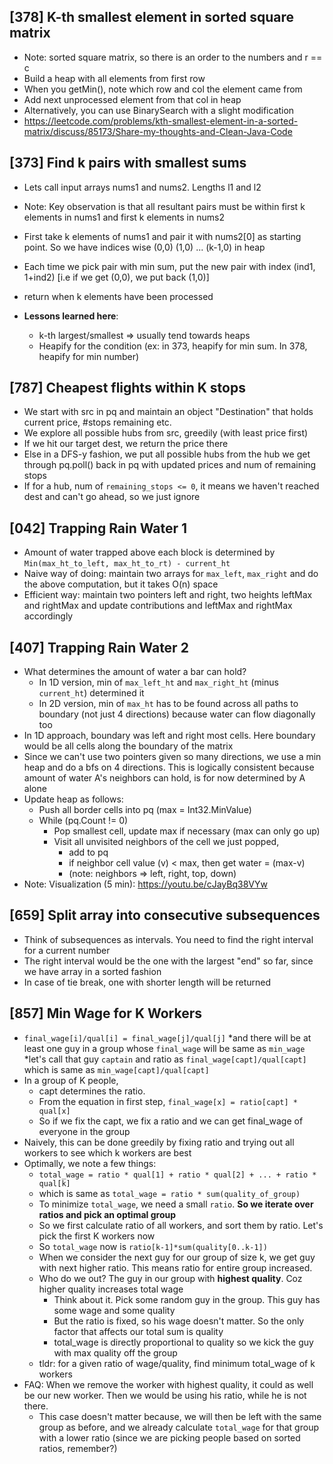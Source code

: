 ## [378] K-th smallest element in sorted square matrix
* Note: sorted square matrix, so there is an order to the numbers and r == c 
* Build a heap with all elements from first row
* When you getMin(), note which row and col the element came from
* Add next unprocessed element from that col in heap 
* Alternatively, you can use BinarySearch with a slight modification
* https://leetcode.com/problems/kth-smallest-element-in-a-sorted-matrix/discuss/85173/Share-my-thoughts-and-Clean-Java-Code

## [373] Find k pairs with smallest sums
* Lets call input arrays nums1 and nums2. Lengths l1 and l2
* Note: Key observation is that all resultant pairs must be within first k elements in nums1 and first k elements in nums2 
* First take k elements of nums1 and pair it with nums2[0] as starting point. So we have indices wise (0,0) (1,0) ... (k-1,0) in heap 
* Each time we pick pair with min sum, put the new pair with index (ind1, 1+ind2) [i.e if we get (0,0), we put back (1,0)]
* return when k elements have been processed

* **Lessons learned here**:
    * k-th largest/smallest => usually tend towards heaps
    * Heapify for the condition (ex: in 373, heapify for min sum. In 378, heapify for min number)

## [787] Cheapest flights within K stops
* We start with src in pq and maintain an object "Destination" that holds current price, #stops remaining etc.
* We explore all possible hubs from src, greedily (with least price first)
* If we hit our target dest, we return the price there 
* Else in a DFS-y fashion, we put all possible hubs from the hub we get through pq.poll() back in pq with updated prices and num of remaining stops
* If for a hub, num of `remaining_stops <= 0`, it means we haven't reached dest and can't go ahead, so we just ignore

## [042] Trapping Rain Water 1
* Amount of water trapped above each block is determined by `Min(max_ht_to_left, max_ht_to_rt) - current_ht`
* Naive way of doing: maintain two arrays for `max_left`, `max_right` and do the above computation, but it takes O(n) space
* Efficient way: maintain two pointers left and right, two heights leftMax and rightMax and update contributions and leftMax and rightMax accordingly

## [407] Trapping Rain Water 2
* What determines the amount of water a bar can hold?
    * In 1D version, min of `max_left_ht` and `max_right_ht` (minus `current_ht`) determined it 
    * In 2D version, min of `max_ht` has to be found across all paths to boundary (not just 4 directions) because water can flow diagonally too 
* In 1D approach, boundary was left and right most cells. Here boundary would be all cells along the boundary of the matrix
* Since we can't use two pointers given so many directions, we use a min heap and do a bfs on 4 directions. This is logically consistent because amount of water A's neighbors can hold, is for now determined by A alone 
* Update heap as follows:
    * Push all border cells into pq (max = Int32.MinValue)
    * While (pq.Count != 0)
        * Pop smallest cell, update max if necessary (max can only go up)
        * Visit all unvisited neighbors of the cell we just popped, 
            * add to pq
            * if neighbor cell value (v) < max, then get water = (max-v) 
            * (note: neighbors => left, right, top, down)
* Note: Visualization (5 min): https://youtu.be/cJayBq38VYw

## [659] Split array into consecutive subsequences 
* Think of subsequences as intervals. You need to find the right interval for a current number 
* The right interval would be the one with the largest "end" so far, since we have array in a sorted fashion
* In case of tie break, one with shorter length will be returned

## [857] Min Wage for K Workers
* `final_wage[i]/qual[i] = final_wage[j]/qual[j]`
    *and there will be at least one guy in a group whose `final_wage` will be same as `min_wage`
    *let's call that guy `captain` and ratio as `final_wage[capt]/qual[capt]` which is same as `min_wage[capt]/qual[capt]`
* In a group of K people,
    * capt determines the ratio.
    * From the equation in first step, `final_wage[x] = ratio[capt] * qual[x]`
    * So if we fix the capt, we fix a ratio and we can get final_wage of everyone in the group
* Naively, this can be done greedily by fixing ratio and trying out all workers to see which k workers are best
* Optimally, we note a few things:
    * `total_wage = ratio * qual[1] + ratio * qual[2] + ... + ratio * qual[k]`
    * which is same as `total_wage = ratio * sum(quality_of_group)`
    * To minimize `total_wage`, we need a small `ratio`. **So we iterate over ratios and pick an optimal group**
    * So we first calculate ratio of all workers, and sort them by ratio. Let's pick the first K workers now
    * So `total_wage` now is `ratio[k-1]*sum(quality[0..k-1])`
    * When we consider the next guy for our group of size k, we get guy with next higher ratio. This means ratio for entire group increased.
    * Who do we out? The guy in our group with **highest quality**. Coz higher quality increases total wage
        * Think about it. Pick some random guy in the group. This guy has some wage and some quality
        * But the ratio is fixed, so his wage doesn't matter. So the only factor that affects our total sum is quality
        * total_wage is directly proportional to quality so we kick the guy with max quality off the group
    * tldr: for a given ratio of wage/quality, find minimum total_wage of k workers
* FAQ: When we remove the worker with highest quality, it could as well be our new worker. Then we would be using his ratio, while he is not there.
    * This case doesn't matter because, we will then be left with the same group as before, and we already calculate `total_wage` for that group with a lower ratio (since we are picking people based on sorted ratios, remember?)

